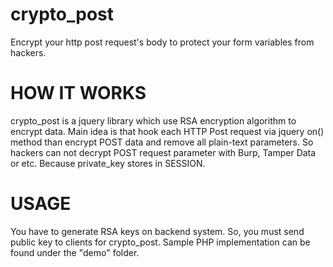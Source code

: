 crypto_post
===========

Encrypt your http post request's body to protect your form variables from hackers. 

HOW IT WORKS
===========
crypto_post is a jquery library which use RSA encryption algorithm to encrypt data. Main idea is that hook each HTTP Post request via jquery on() method than encrypt POST data and remove all plain-text parameters. So hackers can not decrypt POST request parameter with Burp, Tamper Data or etc. Because private_key stores in SESSION.


USAGE
===========
You have to generate RSA keys on backend system. So, you must send public key to clients for crypto_post. Sample PHP implementation can be found under the "demo" folder. 